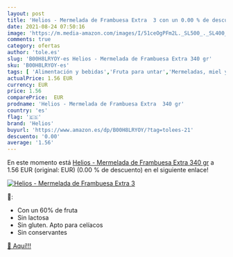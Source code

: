 ```yaml
---
layout: post
title: 'Helios - Mermelada de Frambuesa Extra  3 con un 0.00 % de descuento'
date: 2021-08-24 07:50:16
image: 'https://m.media-amazon.com/images/I/51ceOgPFm2L._SL500_._SL400_.jpg'
comments: true
category: ofertas
author: 'tole.es'
slug: 'B00H8LRYOY-es Helios - Mermelada de Frambuesa Extra 340 gr'
sku: 'B00H8LRYOY-es'
tags: [ 'Alimentación y bebidas','Fruta para untar','Mermeladas, miel y pastas para untar','helios','mermelada', ]
actualPrice: 1.56 EUR
currency: EUR
price: 1.56
comparePrice:  EUR
prodname: 'Helios - Mermelada de Frambuesa Extra  340 gr'
country: 'es'
flag: '🇪🇸'
brand: 'Helios'
buyurl: 'https://www.amazon.es/dp/B00H8LRYOY/?tag=tolees-21'
descuento: '0.00'
average: '1.56'
---
```


En este momento está [Helios - Mermelada de Frambuesa Extra  340 gr](https://www.amazon.es/dp/B00H8LRYOY/?tag=tolees-21) a 1.56 EUR (original:  EUR) (0.00 %  de descuento) en el siguiente enlace!

[![Helios - Mermelada de Frambuesa Extra  3](https://m.media-amazon.com/images/I/51ceOgPFm2L._SL500_._SL400_.jpg)](https://www.amazon.es/dp/B00H8LRYOY/?tag=tolees-21)

🔎:

- Con un 60% de fruta
- Sin lactosa
- Sin gluten. Apto para celíacos
- Sin conservantes

[🛒 Aquí!!!](https://www.amazon.es/dp/B00H8LRYOY/?tag=tolees-21)
